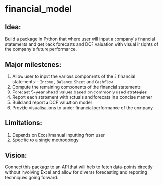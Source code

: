 # financial_model

## Idea:

Build a package in Python that where user will input a company's financial statements and get back forecasts and DCF valuation with visual insights of the company's future performance.

## Major milestones:

1. Allow user to input the various components of the 3 financial statements-- `Income` , `Balance Sheet` and `Cashflow`
2. Compute the remaining components of the financial statements
3. Forecast 5-year ahead values based on commonly used strategies
4. Report each statement with actuals and forecats in a concise manner
5. Build and report a DCF valuation model
6. Provide visualisations to under financial performance of the company

## Limitations:

1. Depends on Excel/manual inputting from user
2. Specific to a single methodology

## Vision:

Connect this package to an API that will help to fetch data-points directly without involving Excel and allow for diverse forecasting and reporting techniques going forward.
